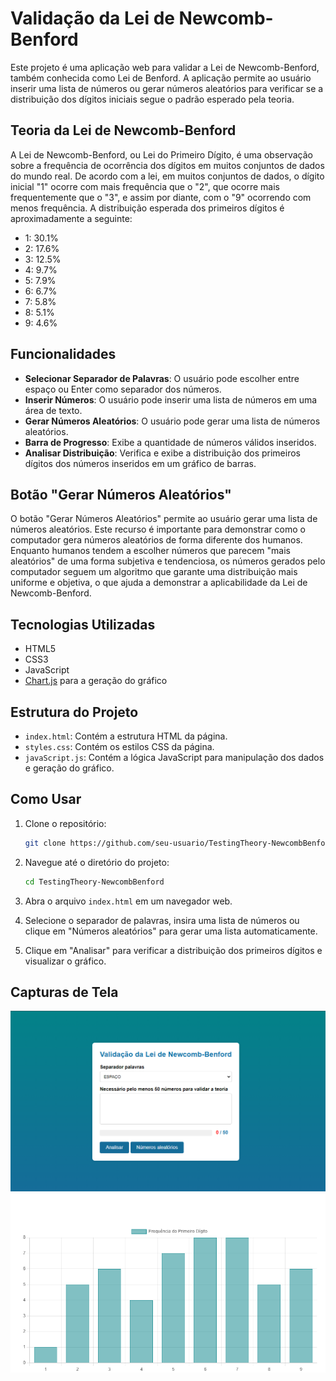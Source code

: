 # Validação da Lei de Newcomb-Benford

Este projeto é uma aplicação web para validar a Lei de Newcomb-Benford, também conhecida como Lei de Benford. A aplicação permite ao usuário inserir uma lista de números ou gerar números aleatórios para verificar se a distribuição dos dígitos iniciais segue o padrão esperado pela teoria.

## Teoria da Lei de Newcomb-Benford

A Lei de Newcomb-Benford, ou Lei do Primeiro Dígito, é uma observação sobre a frequência de ocorrência dos dígitos em muitos conjuntos de dados do mundo real. De acordo com a lei, em muitos conjuntos de dados, o dígito inicial "1" ocorre com mais frequência que o "2", que ocorre mais frequentemente que o "3", e assim por diante, com o "9" ocorrendo com menos frequência. A distribuição esperada dos primeiros dígitos é aproximadamente a seguinte:

- 1: 30.1%
- 2: 17.6%
- 3: 12.5%
- 4: 9.7%
- 5: 7.9%
- 6: 6.7%
- 7: 5.8%
- 8: 5.1%
- 9: 4.6%

## Funcionalidades

- **Selecionar Separador de Palavras**: O usuário pode escolher entre espaço ou Enter como separador dos números.
- **Inserir Números**: O usuário pode inserir uma lista de números em uma área de texto.
- **Gerar Números Aleatórios**: O usuário pode gerar uma lista de números aleatórios.
- **Barra de Progresso**: Exibe a quantidade de números válidos inseridos.
- **Analisar Distribuição**: Verifica e exibe a distribuição dos primeiros dígitos dos números inseridos em um gráfico de barras.

## Botão "Gerar Números Aleatórios"

O botão "Gerar Números Aleatórios" permite ao usuário gerar uma lista de números aleatórios. Este recurso é importante para demonstrar como o computador gera números aleatórios de forma diferente dos humanos. Enquanto humanos tendem a escolher números que parecem "mais aleatórios" de uma forma subjetiva e tendenciosa, os números gerados pelo computador seguem um algoritmo que garante uma distribuição mais uniforme e objetiva, o que ajuda a demonstrar a aplicabilidade da Lei de Newcomb-Benford.

## Tecnologias Utilizadas

- HTML5
- CSS3
- JavaScript
- [Chart.js](https://www.chartjs.org/) para a geração do gráfico

## Estrutura do Projeto

- `index.html`: Contém a estrutura HTML da página.
- `styles.css`: Contém os estilos CSS da página.
- `javaScript.js`: Contém a lógica JavaScript para manipulação dos dados e geração do gráfico.

## Como Usar

1. Clone o repositório:
    ```sh
    git clone https://github.com/seu-usuario/TestingTheory-NewcombBenford.git
    ```

2. Navegue até o diretório do projeto:
    ```sh
    cd TestingTheory-NewcombBenford
    ```

3. Abra o arquivo `index.html` em um navegador web.

4. Selecione o separador de palavras, insira uma lista de números ou clique em "Números aleatórios" para gerar uma lista automaticamente.

5. Clique em "Analisar" para verificar a distribuição dos primeiros dígitos e visualizar o gráfico.

## Capturas de Tela

![Screenshot](img-doc/screenshot1.png)
![Screenshot](img-doc/screenshot2.png)

